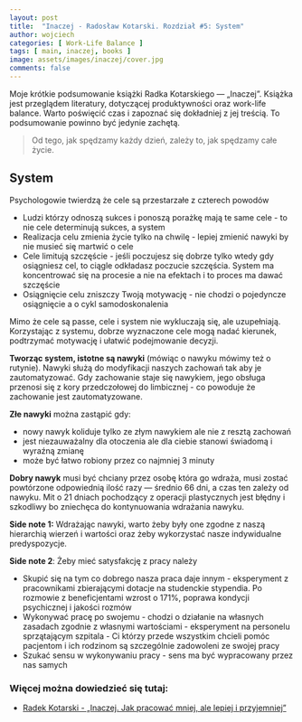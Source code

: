 ```yaml
---
layout: post
title:  "Inaczej - Radosław Kotarski. Rozdział #5: System"
author: wojciech
categories: [ Work-Life Balance ]
tags: [ main, inaczej, books ]
image: assets/images/inaczej/cover.jpg
comments: false
---
```

Moje krótkie podsumowanie książki Radka Kotarskiego — „Inaczej”. Książka jest przeglądem literatury, dotyczącej
produktywności oraz work-life balance. Warto poświęcić czas i zapoznać się dokładniej z jej treścią.
To podsumowanie powinno być jedynie zachętą.

> Od tego, jak spędzamy każdy dzień, zależy to, jak spędzamy całe życie.

## System

Psychologowie twierdzą że cele są przestarzałe z czterech powodów

* Ludzi którzy odnoszą sukces i ponoszą porażkę mają te same cele - to nie cele determinują sukces, a system
* Realizacja celu zmienia życie tylko na chwilę - lepiej zmienić nawyki by nie musieć się martwić o cele
* Cele limitują szczęście - jeśli poczujesz się dobrze tylko wtedy gdy osiągniesz cel, to ciągle odkładasz poczucie
  szczęścia. System ma koncentrować się na procesie a nie na efektach i to proces ma dawać szczęście
* Osiągnięcie celu zniszczy Twoją motywację - nie chodzi o pojedyncze osiągnięcie a o cykl samodoskonalenia

Mimo że cele są passe, cele i system nie wykluczają się, ale uzupełniają. Korzystając z systemu, dobrze wyznaczone
cele mogą nadać kierunek, podtrzymać motywację i ułatwić podejmowanie decyzji.

**Tworząc system, istotne są nawyki** (mówiąc o nawyku mówimy też o rutynie). Nawyki służą do modyfikacji
naszych zachowań tak aby je zautomatyzować. Gdy zachowanie staje się nawykiem, jego obsługa przenosi się z kory
przedczołowej do limbicznej - co powoduje że zachowanie jest zautomatyzowane.

**Złe nawyki** można zastąpić gdy:
* nowy nawyk koliduje tylko ze złym nawykiem ale nie z resztą zachowań
* jest niezauważalny dla otoczenia ale dla ciebie stanowi świadomą i wyraźną zmianę
* może być łatwo robiony przez co najmniej 3 minuty

**Dobry nawyk** musi być chciany przez osobę która go wdraża, musi zostać powtórzone odpowiednią ilość razy — średnio 66
dni, a czas ten zależy od nawyku. Mit o 21 dniach pochodzący z operacji plastycznych jest błędny i szkodliwy bo zniechęca do
kontynuowania wdrażania nawyku.

**Side note 1:** Wdrażając nawyki, warto żeby były one zgodne z naszą hierarchią wierzeń i wartości oraz żeby
wykorzystać nasze indywidualne predyspozycje.

**Side note 2**: Żeby mieć satysfakcję z pracy należy

* Skupić się na tym co dobrego nasza praca daje innym - eksperyment z pracownikami zbierającymi dotacje na studenckie
  stypendia. Po rozmowie z beneficjentami wzrost o 171%, poprawa kondycji psychicznej i jakości rozmów
* Wykonywać pracę po swojemu - chodzi o działanie na własnych zasadach zgodnie z własnymi wartościami - eksperyment na
  personelu sprzątającym szpitala - Ci którzy przede wszystkim chcieli pomóc pacjentom i ich rodzinom są szczególnie
  zadowoleni ze swojej pracy
* Szukać sensu w wykonywaniu pracy - sens ma być wypracowany przez nas samych

### Więcej można dowiedzieć się tutaj:

- [Radek Kotarski - „Inaczej. Jak pracować mniej, ale lepiej i przyjemniej”](https://altenberg.pl/inaczej-radek-kotarski/)






